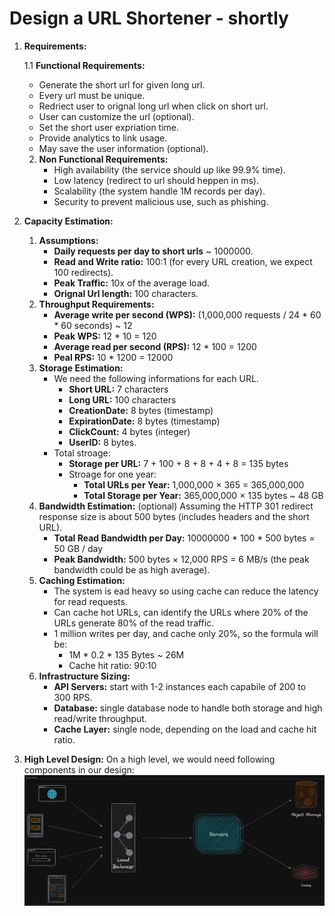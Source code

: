 # Design a URL Shortener - shortly

1. **Requirements:**

   1.1 **Functional Requirements:**

   - Generate the short url for given long url.
   - Every url must be unique.
   - Redriect user to orignal long url when click on short url.
   - User can customize the url (optional).
   - Set the short user expriation time.
   - Provide analytics to link usage.
   - May save the user information (optional).

   2. **Non Functional Requirements:**
      - High availability (the service should up like 99.9% time).
      - Low latency (redirect to url should heppen in ms).
      - Scalability (the system handle 1M records per day).
      - Security to prevent malicious use, such as phishing.

2. **Capacity Estimation:**

   1. **Assumptions:**
      - **Daily requests per day to short urls** ~ 1000000.
      - **Read and Write ratio:** 100:1 (for every URL creation, we expect 100 redirects).
      - **Peak Traffic:** 10x of the average load.
      - **Orignal Url length:** 100 characters.
   2. **Throughput Requirements:**
      - **Average write per second (WPS):** (1,000,000 requests / 24 \* 60 \* 60 seconds) ~ 12
      - **Peak WPS:** 12 \* 10 = 120
      - **Average read per second (RPS):** 12 \* 100 = 1200
      - **Peal RPS:** 10 \* 1200 = 12000
   3. **Storage Estimation:**
      - We need the following informations for each URL.
        - **Short URL:** 7 characters
        - **Long URL:** 100 characters
        - **CreationDate:** 8 bytes (timestamp)
        - **ExpirationDate:** 8 bytes (timestamp)
        - **ClickCount:** 4 bytes (integer)
        - **UserID:** 8 bytes.
      - Total stroage:
        - **Storage per URL:** 7 + 100 + 8 + 8 + 4 + 8 = 135 bytes
        - Stroage for one year:
          - **Total URLs per Year:** 1,000,000 × 365 = 365,000,000
          - **Total Storage per Year:** 365,000,000 × 135 bytes ~ 48 GB
   4. **Bandwidth Estimation:** (optional)
      Assuming the HTTP 301 redirect response size is about 500 bytes (includes headers and the short URL).
      - **Total Read Bandwidth per Day:** 10000000 \* 100 \* 500 bytes = 50 GB / day
      - **Peak Bandwidth:** 500 bytes × 12,000 RPS = 6 MB/s (the peak bandwidth could be as high average).
   5. **Caching Estimation:**
      - The system is ead heavy so using cache can reduce the latency for read requests.
      - Can cache hot URLs, can identify the URLs where 20% of the URLs generate 80% of the read traffic.
      - 1 million writes per day, and cache only 20%, so the formula will be:
        - 1M \* 0.2 \* 135 Bytes ~ 26M
        - Cache hit ratio: 90:10
   6. **Infrastructure Sizing:**
      - **API Servers:** start with 1-2 instances each capabile of 200 to 300 RPS.
      - **Database:** single database node to handle both storage and high read/write throughput.
      - **Cache Layer:** single node, depending on the load and cache hit ratio.

3. **High Level Design:**
   On a high level, we would need following components in our design:
   ![Design](shortly.png)

